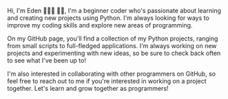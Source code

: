 Hi, I'm Eden 🙋🏾‍♀️ 🖐🏾, I'm a beginner coder who's passionate about learning and creating new projects using Python. I'm always looking for ways to improve my coding skills and explore new areas of programming.

On my GitHub page, you'll find a collection of my Python projects, ranging from small scripts to full-fledged applications. I'm always working on new projects and experimenting with new ideas, so be sure to check back often to see what I've been up to!

I'm also interested in collaborating with other programmers on GitHub, so feel free to reach out to me if you're interested in working on a project together. Let's learn and grow together as programmers!
